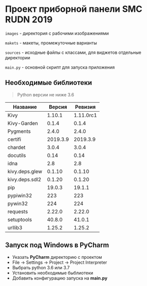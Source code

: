 # Проект приборной панели SMC RUDN 2019

`images` - директория с рабочими изображениями

`makets` - макеты, промежуточные варианты

`sources` - исходные файлы с классами, для виджетов отдельные директории

`main.py` - основной скрипт для запуска приложения

## Необходимые библиотеки
> Python версии не ниже 3.6

|Название       |Версия     |Ревизия    |
|---------------|-----------|-----------|
|Kivy           |1.10.1     |1.11.0rc1  |
|Kivy-Garden	|0.1.4      |0.1.4      |
|Pygments	    |2.4.0	    |2.4.0      |
|certifi        |2019.3.9   |2019.3.9   |
|chardet        |3.0.4	    |3.0.4      |
|docutils	    |0.14	    |0.14       |
|idna           |2.8        |2.8        |
|kivy.deps.glew	|0.1.10	    |0.1.10     |
|kivy.deps.sdl2	|0.1.20	    |0.1.20     |
|pip	        |19.0.3	    |19.1.1     |
|pypiwin32	    |223        |223        |
|pywin32        |224	    |224        |
|requests	    |2.22.0	    |2.22.0     |
|setuptools	    |40.8.0	    |41.0.1     |
|urllib3	    |1.25.2	    |1.25.2     |

## Запуск под Windows в PyCharm
- Указать **PyCharm** директорию с проектом
- File -> Settings -> Project -> Project Interpreter
- Выбрать python 3.6 или 3.7
- Установить необходимые быблиотеки
- Добавить конфигурацию запуска на **main.py**

